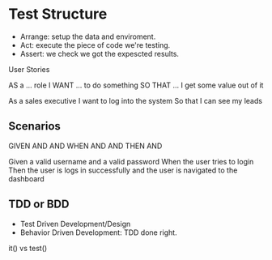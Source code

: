 # Test Structure

- Arrange: setup the data and enviroment.
- Act: execute the piece of code we're testing.
- Assert: we check we got the expescted results.

User Stories

AS a ... role
I WANT ... to do something
SO THAT ... I get some value out of it

As a sales executive
I want to log into the system
So that I can see my leads

## Scenarios

GIVEN
    AND
    AND
WHEN
    AND
    AND
THEN
    AND

Given a valid username
    and a valid password
When the user tries to login
Then the user is logs in successfully
and the user is navigated to the dashboard

## TDD or BDD
- Test Driven Development/Design
- Behavior Driven Development: TDD done right.

it() vs test()